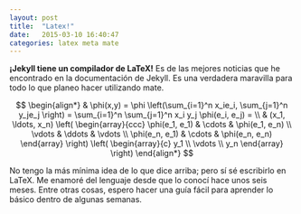```yaml
---
layout: post
title:  "Latex!"
date:   2015-03-10 16:40:47
categories: latex meta mate
---
```


**¡Jekyll tiene un compilador de LaTeX!** Es de las mejores noticias que he encontrado en la documentación de Jekyll. Es una verdadera maravilla para todo lo que planeo hacer utilizando mate.

$$
\begin{align*}
  & \phi(x,y) = \phi \left(\sum_{i=1}^n x_ie_i, \sum_{j=1}^n y_je_j \right)
  = \sum_{i=1}^n \sum_{j=1}^n x_i y_j \phi(e_i, e_j) = \\
  & (x_1, \ldots, x_n) \left( \begin{array}{ccc}
      \phi(e_1, e_1) & \cdots & \phi(e_1, e_n) \\
      \vdots & \ddots & \vdots \\
      \phi(e_n, e_1) & \cdots & \phi(e_n, e_n)
    \end{array} \right)
  \left( \begin{array}{c}
      y_1 \\
      \vdots \\
      y_n
    \end{array} \right)
\end{align*}
$$

No tengo la más mínima idea de lo que dice arriba; pero sí sé escribirlo en LaTeX. Me enamoré del lenguaje desde que lo conocí hace unos seis meses. Entre otras cosas, espero hacer una guía fácil para aprender lo básico dentro de algunas semanas.